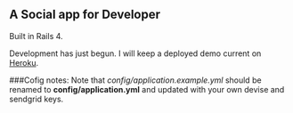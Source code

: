 ## A Social app for Developer
Built in Rails 4.

Development has just begun. I will keep a deployed demo current on [Heroku](http://snowful.herokuapp.com/).

###Cofig notes:
Note that _config/application.example.yml_ should be renamed to **config/application.yml** and updated with your own devise and sendgrid keys.



